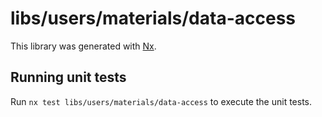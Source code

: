 # libs/users/materials/data-access

This library was generated with [Nx](https://nx.dev).

## Running unit tests

Run `nx test libs/users/materials/data-access` to execute the unit tests.
